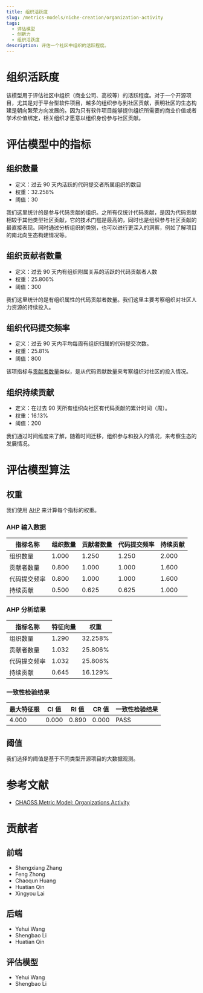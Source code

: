 ```yaml
---
title: 组织活跃度
slug: /metrics-models/niche-creation/organization-activity
tags:
  - 评估模型
  - 创新力
  - 组织活跃度
description: 评估一个社区中组织的活跃程度。
---
```


# 组织活跃度

该模型用于评估社区中组织（商业公司、高校等）的活跃程度。对于一个开源项目，尤其是对于平台型软件项目，越多的组织参与到社区贡献，表明社区的生态构建是朝向繁荣方向发展的。因为只有软件项目能够提供组织所需要的商业价值或者学术价值绑定，相关组织才愿意以组织身份参与社区贡献。

# 评估模型中的指标

## 组织数量

* 定义：过去 90 天内活跃的代码提交者所属组织的数目
* 权重：32.258%
* 阈值：30

我们这里统计的是参与代码贡献的组织。之所有仅统计代码贡献，是因为代码贡献相较于其他类型社区贡献，它的技术门槛是最高的，同时也是组织参与社区贡献的最直接表现。同时通过分析组织的类别，也可以进行更深入的洞察，例如了解项目的南北向生态构建情况等。

## 组织贡献者数量

* 定义：过去 90 天内有组织附属关系的活跃的代码贡献者人数
* 权重：25.806%
* 阈值：300

我们这里统计的是有组织属性的代码贡献者数量。我们这里主要考察组织对社区人力资源的持续投入。 

## 组织代码提交频率

* 定义：过去 90 天内平均每周有组织归属的代码提交次数。
* 权重：25.81%
* 阈值：800

该项指标与[贡献者数量](#贡献者数量)类似，是从代码贡献数量来考察组织对社区的投入情况。 

## 组织持续贡献

* 定义：在过去 90 天所有组织向社区有代码贡献的累计时间（周）。
* 权重：16.13%
* 阈值：200

我们通过时间维度来了解，随着时间迁移，组织参与和投入的情况，来考察生态的发展情况。 

# 评估模型算法

## 权重

我们使用 [AHP](https://en.wikipedia.org/wiki/Analytic_hierarchy_process) 来计算每个指标的权重。

### AHP 输入数据

| 指标名称  | 组织数量 | 贡献者数量 | 代码提交频率 | 持续贡献  |
| --- | --- | --- | --- | --- |
| 组织数量  | 1.000 | 1.250 | 1.250 | 2.000 |
| 贡献者数量 | 0.800 | 1.000 | 1.000 | 1.600 |
| 代码提交频率 | 0.800 | 1.000 | 1.000 | 1.600 |
| 持续贡献  | 0.500 | 0.625 | 0.625 | 1.000 |

### AHP 分析结果

| 指标名称  | 特征向量 | 权重      |
| --- | --- | --- |
| 组织数量  | 1.290 | 32.258% |
| 贡献者数量 | 1.032 | 25.806% |
| 代码提交频率 | 1.032 | 25.806% |
| 持续贡献  | 0.645 | 16.129% |

### 一致性检验结果

| 最大特征根 | CI 值 | RI 值 | CR 值 | 一致性检验结果 |
| --- | --- | --- | --- | --- |
| 4.000 | 0.000 | 0.890 | 0.000 | PASS    |

## 阈值

我们选择的阈值是基于不同类型开源项目的大数据观测。

# 参考文献

* [CHAOSS Metric Model: Organizations Activity](https://github.com/chaoss/wg-metrics-models/tree/main/metrics-model-libs/organization-activity)

# 贡献者

## 前端

* Shengxiang Zhang
* Feng Zhong
* Chaoqun Huang
* Huatian Qin
* Xingyou Lai

## 后端

* Yehui Wang
* Shengbao Li
* Huatian Qin

## 评估模型

* Yehui Wang
* Shengbao Li
